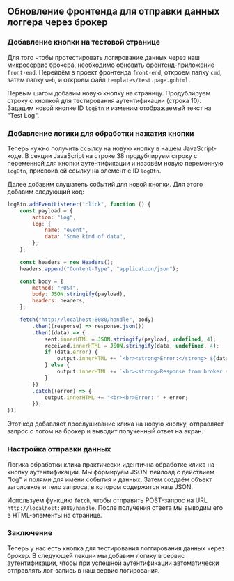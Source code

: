 ## Обновление фронтенда для отправки данных логгера через брокер

### Добавление кнопки на тестовой странице

Для того чтобы протестировать логирование данных через наш микросервис брокера, необходимо обновить фронтенд-приложение `front-end`. Перейдём в проект фронтенда `front-end`, откроем папку `cmd`, затем папку `web`, и откроем файл `templates/test.page.gohtml`.

Первым шагом добавим новую кнопку на страницу. Продублируем строку с кнопкой для тестирования аутентификации (строка 10). Зададим новой кнопке ID `logBtn` и изменим отображаемый текст на "Test Log".

### Добавление логики для обработки нажатия кнопки

Теперь нужно получить ссылку на новую кнопку в нашем JavaScript-коде. В секции JavaScript на строке 38 продублируем строку с переменной для кнопки аутентификации и назовём новую переменную `logBtn`, присвоив ей ссылку на элемент с ID `logBtn`.

Далее добавим слушатель событий для новой кнопки. Для этого добавим следующий код:

```javascript
logBtn.addEventListener("click", function () {
    const payload = {
        action: "log",
        log: {
            name: "event",
            data: "Some kind of data",
        },
    };

    const headers = new Headers();
    headers.append("Content-Type", "application/json");

    const body = {
        method: "POST",
        body: JSON.stringify(payload),
        headers: headers,
    };

    fetch("http://localhost:8080/handle", body)
        .then((response) => response.json())
        .then((data) => {
            sent.innerHTML = JSON.stringify(payload, undefined, 4);
            received.innerHTML = JSON.stringify(data, undefined, 4);
            if (data.error) {
                output.innerHTML += `<br><strong>Error:</strong> ${data.message}`;
            } else {
                output.innerHTML += `<br><strong>Response from broker service</strong>: ${data.message}`;
            }
        })
        .catch((error) => {
            output.innerHTML += "<br><br>Error: " + error;
        });
});
```

Этот код добавляет прослушивание клика на новую кнопку, отправляет запрос с логом на брокер и выводит полученный ответ на экран.

### Настройка отправки данных

Логика обработки клика практически идентична обработке клика на кнопку аутентификации. Мы формируем JSON-пейлоад с действием "log" и полями для имени события и данных. Затем создаём объект заголовков и тело запроса, в котором содержится наш JSON.

Используем функцию `fetch`, чтобы отправить POST-запрос на URL `http://localhost:8080/handle`. После получения ответа мы выводим его в HTML-элементы на странице.

### Заключение

Теперь у нас есть кнопка для тестирования логгирования данных через брокер. В следующей лекции мы добавим логику в сервис аутентификации, чтобы при успешной аутентификации автоматически отправлять лог-запись в наш сервис логирования.
